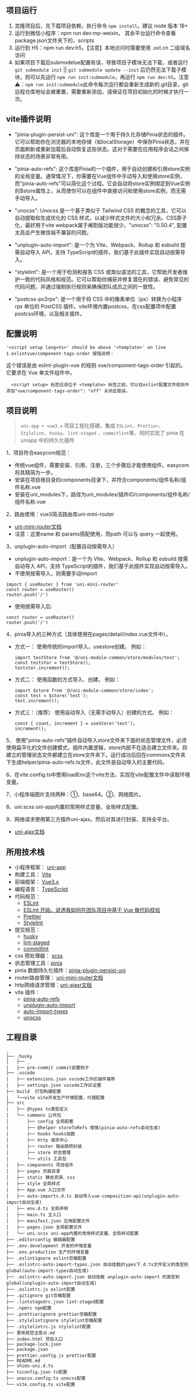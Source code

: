 ## 项目运行

1. 克隆项目后，先下载项目依赖，执行命令 `npm install`。建议 node 版本 18+
2. 运行到微信小程序：npm run dev:mp-weixin。 其余平台运行命令查看package.json文件夹下的，scripts
3. 运行到 H5：npm run dev:h5。【注意】本地访问时需要使用 .xxt.cn 二级域名访问
4. 如果项目下载后submodelue配置有误，导致项目子模块无法下载，或者运行`git submodule init` || `git submodule update --init` 后仍然无法下载子模块，则可以先运行 `npm run init:submodule`，再运行 `npm run dev:h5`。注意⚠️：`npm run init:submodule`此命令每次运行都会重新生成新的.git目录，git远程仓库地址会被重置，需要重新添加，请保证在项目初始化的时候才执行一次。

###

## vite插件说明
* "pinia-plugin-persist-uni": 这个库是一个用于持久化存储Pinia状态的插件。它可以帮助你在浏览器的本地存储（如localStorage）中保存Pinia状态，并在页面刷新或重新加载后自动恢复这些状态。这对于需要在应用程序会话之间保持状态的场景非常有用。

* "pinia-auto-refs": 这个库是Pinia的一个插件，用于自动创建和引用store实例的全局变量。通常情况下，你需要在Vue组件中手动导入和使用store实例，而"pinia-auto-refs"可以简化这个过程。它会自动将store实例绑定到Vue实例的$store属性上，从而使你可以在组件中直接访问和使用store实例，而无需手动导入。

* "unocss": Unocss 是一个基于类似于 Tailwind CSS 的概念的工具，它可以自动提取和生成优化的 CSS 样式，以减少样式文件的大小和冗余。CSS原子化，最好用于vite webpack属于阉割版功能很少。"unocss": "0.50.4", 配置太高会产生微信端不兼容的问题。

* "unplugin-auto-import": 是一个为 Vite、Webpack、Rollup 和 esbuild 按需自动导入 API，支持 TypeScript的插件，我们基于此插件实现自动按需导入。

* "stylelint": 是一个用于检测和报告 CSS 或类似语法的工具，它帮助开发者维护一致的代码风格和规范。它可以帮助你捕获并修复潜在的错误、避免常见的代码问题，并通过强制执行规则来确保团队成员之间的一致性。

* "postcss-px2rpx": 是一个用于将 CSS 中的像素单位（px）转换为小程序 rpx 单位的 PostCSS 插件。vite环境内置postcss，在css配置项中配置postcss环境，以及相关插件。

## 配置说明
```shell
'<script setup lang=ts>' should be above '<template>' on line 1.eslintvue/component-tags-order 报错说明：
```
这个错误是由 eslint-plugin-vue 的规则 vue/component-tags-order 引起的。它要求在 Vue 单文件组件中。
```shell
  <script setup> 标签应该位于 <template> 标签之前。可以在eslint配置文件规则中添加"vue/component-tags-order": "off" 关闭此错误。
```

## 项目说明
> `uni-app + vue3.x` 项目工程化搭建，集成 `ESLint`、`Prettier`、`Stylelint`、`husky`、`lint-staged` 、`commitlint`等，同时实现了 pinia 在 uniapp 中的持久化插件


  1、项目符合easycom规范：
  * 传统vue组件，需要安装、引用、注册，三个步骤后才能使用组件。easycom将其精简为一步。
  * 安装在项目根目录的components目录下，并符合components/组件名称/组件名称.vue
  * 安装在uni_modules下，路径为uni_modules/插件ID/components/组件名称/组件名称.vue

  2、路由使用：vue3简洁路由库uni-mini-router
  * [uni-mini-router文档](https://moonofweisheng.github.io/uni-mini-router/guide/quick-use.html)
  * 注意：这里name 和 params搭配使用，而path 可以与 query 一起使用。

  3、unplugin-auto-import（配置自动按需导入）
  * unplugin-auto-import：是一个为 Vite、Webpack、Rollup 和 esbuild 按需自动导入 API，支持 TypeScript的插件，我们基于此插件实现自动按需导入。
  * 不使用按需导入，则需要手动import
  ```shell
  import { useRouter } from 'uni-mini-router'
  const router = useRouter()
  router.push('/')
  ```
  * 使用按需导入后:
  ```shell
  const router = useRouter()
  router.push('/')
  ```

  4、pinia导入的三种方式（具体使用在pages/detail/index.vue文件中）。
  * 方式一：
      使用传统的import导入，usestore创建。
      例如：
      ```shell
      import testStore from '@/uni-module-common/store/modules/test';
      const teststor = testStore();
      teststor.increment();
      ```

  * 方式二：
      使用函数的方式导入、创建。
      例如：
      ```shell
      import $store from '@/uni-module-common/store/index';
      const test = $store('test');
      test.increment();
      ```
  * 方式三：（推荐）
    使用自动导入（无需手动导入）创建的方式。
    例如：
    ```shell
    const { count, increment } = useStore('test');
    increment();
    ```

  5、 使用"pinia-auto-refs"插件自动导入store文件夹下面的状态管理文件，必须使用扁平化的文件创建模式，插件内置逻辑，store内部不在适合建立文件夹。将建立的管理状态文件都建立在store文件夹下。运行成功后回在commons文件夹下生成helper/pinia-auto-refs.ts文件，此文件是自动导入的主要代码。

  6、在vite.config.ts中使用loadEnv这个vite方法，实现在vite配置文件中读取环境变量。

  7、小程序端图片支持两种：①、base64。②、网络图片。

  8、uni.scss uni-app内置的常用样式变量、全局样式配置。

  9、网络请求使用第三方插件uni-ajax。然后对其进行封装，支持全平台。
   * [uni-ajax文档](https://uniajax.ponjs.com/guide/)

## 所用技术栈

- 小程序框架： [uni-app](https://uniapp.dcloud.io/)
- 构建工具： [Vite](https://vitejs.dev/)
- 前端框架： [Vue3.x](https://v3.cn.vuejs.org/)
- 编程语言： [TypeScript](https://www.typescriptlang.org/)
- 代码规范：
  - [ESLint](https://eslint.org/)
  - [ESLint 开始，说透我如何在团队项目中基于 Vue 做代码校验](https://juejin.cn/post/6974223481181306888#heading-26)
  - [Prettier](https://prettier.io/)
  - [Stylelint](https://stylelint.io/)
- 提交规范：
  - [husky](https://typicode.github.io/husky/#/)
  - [lint-staged](https://www.npmjs.com/package/lint-staged)
  - [commitlint](https://commitlint.js.org/#/)
- css 预处理器： [scss](https://sass-lang.com/)
- 状态管理工具：[pinia](https://pinia.vuejs.org/)
- pinia 数据持久化插件：[pinia-plugin-persist-uni](https://allen-1998.github.io/pinia-plugin-persist-uni/)
- router路由管理： [uni-mini-router文档](https://moonofweisheng.github.io/uni-mini-router/guide/quick-use.html)
- http网络请求管理：[uni-ajaxr文档](https://uniajax.ponjs.com/guide/)
- vite 插件：
  - [pinia-auto-refs](https://github.com/Allen-1998/pinia-auto-refs)
  - [unplugin-auto-import](https://github.com/antfu/unplugin-auto-import)
  - [auto-import-types](https://github.com/Allen-1998/auto-import-types)
  - [unocss](https://github.com/unocss/unocss)

## 工程目录
```script
.
├── .husky
│   ├── _
│   ├── pre-commit commit前置钩子
├── .vscode
│   ├── extensions.json vscode工作区插件推荐
│   ├── settings.json vscode工作区设置
├── build  打包构建配置
│   └──vite vite开发生产环境配置、代理配置
├── src
│   ├── @types ts类型定义
│   └── commons 公共包
│       ├── config 全局配置
│       ├── @helper storeToRefs 增强(pinia-auto-refs自动生成)
│       ├── hooks hooks函数
│       ├── http 请求中心
│       ├── router 路由跳转封装
│       ├── store 状态管理
│       └── utils 工具包
│   ├── components 项目组件
│   ├── pages 页面目录
│   ├── static 静态资源、css
│   ├── style 全局样式
│   ├── App.vue 入口文件
│   ├── auto-imports.d.ts 自动导入vue-composition-api(unplugin-auto-import自动生成)
│   ├── env.d.ts 全局声明
│   ├── main.ts 主入口
│   ├── manifest.json 应用配置文件
│   ├── pages.json 全局配置文件
│   └── uni.scss uni-app内置的常用样式变量、全局样式配置
├── .editorconfig 编辑器配置
├── .env.development 开发的环境变量
├── .env.production 生产的环境变量
├── .eslintignore eslint忽略配置
├── .eslintrc-auto-import-types.json 自动挂载@types下.d.ts文件定义的类型到global(auto-import-types自动生成)
├── .eslintrc-auto-import.json 自动挂载 unplugin-auto-import 的类型到global(unplugin-auto-import自动生成)
├── .eslintrc.js eslint配置
├── .gitignore git忽略配置
├── .lintstagedrc.json lint-staged配置
├── .npmrc npm配置
├── .prettierignore prettier忽略配置
├── .stylelintignore stylelint忽略配置
├── .stylelintrc.js stylelint配置
├── 更改规范注意点.md
├── index.html 项目入口
├── package-lock.json
├── package.json
├── prettier.config.js prettier配置
├── README.md
├── shims-uni.d.ts
├── tsconfig.json ts配置
├── unocss.config.ts unocss配置
└── vite.config.ts vite配置
```
